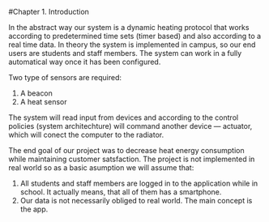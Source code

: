 #Chapter 1. Introduction

In the abstract way our system is a dynamic heating protocol that works according to predetermined time sets (timer based) and also according to a real time data. In theory the system is  implemented in campus, so our end users are students and staff members. The system can work in a fully automatical way once it has been configured. 

Two type of sensors are required:

1. A beacon 
2. A heat sensor

The system will read input from devices and according to the control policies (system architechture) will command another device — actuator, which will conect the computer to the radiator.

The end goal of our project was to decrease heat energy consumption while maintaining customer satsfaction. The project is not implemented in real world so as a basic asumption we will assume that:

1. All students and staff members are logged in to the application while in school. It actually means, that all of them has a smartphone.
2. Our data is not necessarily obliged to real world. The main concept is the app.
